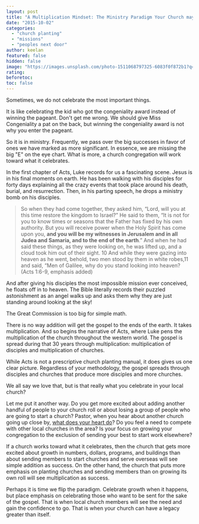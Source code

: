 ```yaml
---
layout: post
title: "A Multiplication Mindset: The Ministry Paradigm Your Church may be Missing"
date: "2015-10-02"
categories: 
  - "church planting"
  - "missions"
  - "peoples next door"
author: keelan
featured: false
hidden: false
image: "https://images.unsplash.com/photo-1511068797325-6083f0f872b1?q=80&w=2070&auto=format&fit=crop&ixlib=rb-4.0.3&ixid=M3wxMjA3fDB8MHxwaG90by1wYWdlfHx8fGVufDB8fHx8fA%3D%3D"
rating:
beforetoc:
toc: false
---
```


Sometimes, we do not celebrate the most important things.

It is like celebrating the kid who got the congeniality award instead of winning the pageant. Don't get me wrong. We should give Miss Congeniality a pat on the back, but winning the congeniality award is not why you enter the pageant.

So it is in ministry. Frequently, we pass over the big successes in favor of ones we have marked as more significant. In essence, we are missing the big "E" on the eye chart. What is more, a church congregation will work toward what it celebrates.

In the first chapter of Acts, Luke records for us a fascinating scene. Jesus is in his final moments on earth. He has been walking with his disciples for forty days explaining all the crazy events that took place around his death, burial, and resurrection. Then, in his parting speech, he drops a ministry bomb on his disciples.

> So when they had come together, they asked him, “Lord, will you at this time restore the kingdom to Israel?” He said to them, “It is not for you to know times or seasons that the Father has fixed by his own authority. But you will receive power when the Holy Spirit has come upon you, **and you will be my witnesses in Jerusalem and in all Judea and Samaria, and to the end of the earth**.” And when he had said these things, as they were looking on, he was lifted up, and a cloud took him out of their sight. 10 And while they were gazing into heaven as he went, behold, two men stood by them in white robes,11 and said, “Men of Galilee, why do you stand looking into heaven? (Acts 1:6-9, emphasis added)

And after giving his disciples the most impossible mission ever conceived, he floats off in to heaven. The Bible literally records their puzzled astonishment as an angel walks up and asks them why they are just standing around looking at the sky!

The Great Commission is too big for simple math.

There is no way addition will get the gospel to the ends of the earth. It takes multiplication. And so begins the narrative of Acts, where Luke pens the multiplication of the church throughout the western world. The gospel is spread during that 30 years through multiplication: multiplication of disciples and multiplication of churches.

While Acts is not a prescriptive church planting manual, it does gives us one clear picture. Regardless of your methodology, the gospel spreads through disciples and churches that produce more disciples and more churches.

We all say we love that, but is that really what you celebrate in your local church?

Let me put it another way. Do you get more excited about adding another handful of people to your church roll or about losing a group of people who are going to start a church? Pastor, when you hear about another church going up close by, [what does your heart do](http://blog.keelancook.com/2015/11/cooperation-or-competition-does-your-church-play-nice-with-others.html)? Do you feel a need to compete with other local churches in the area? Is your focus on growing your congregation to the exclusion of sending your best to start work elsewhere?

If a church works toward what it celebrates, then the church that gets more excited about growth in numbers, dollars, programs, and buildings than about sending members to start churches and serve overseas will see simple addition as success. On the other hand, the church that puts more emphasis on planting churches and sending members than on growing its own roll will see multiplication as success.

Perhaps it is time we flip the paradigm. Celebrate growth when it happens, but place emphasis on celebrating those who want to be sent for the sake of the gospel. That is when local church members will see the need and gain the confidence to go. That is when your church can have a legacy greater than itself.
